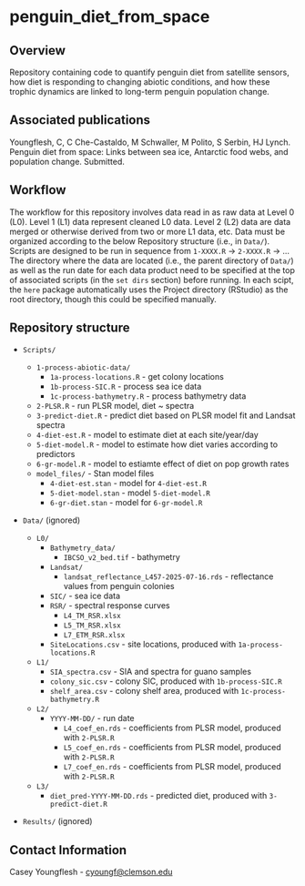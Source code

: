 # penguin_diet_from_space


## Overview

Repository containing code to quantify penguin diet from satellite sensors, how diet is responding to changing abiotic conditions, and how these trophic dynamics are linked to long-term penguin population change.


## Associated publications

Youngflesh, C, C Che-Castaldo, M Schwaller, M Polito, S Serbin, HJ Lynch. Penguin diet from space: Links between sea ice, Antarctic food webs, and population change. Submitted.


## Workflow

The workflow for this repository involves data read in as raw data at Level 0 (L0). Level 1 (L1) data represent cleaned L0 data. Level 2 (L2) data are data merged or otherwise derived from two or more L1 data, etc. Data must be organized according to the below Repository structure (i.e., in `Data/`). Scripts are designed to be run in sequence from `1-XXXX.R` -> `2-XXXX.R` -> ... The directory where the data are located (i.e., the parent directory of `Data/`) as well as the run date for each data product need to be specified at the top of associated scripts (in the `set dirs` section) before running. In each scipt, the `here` package automatically uses the Project directory (RStudio) as the root directory, though this could be specified manually.


## Repository structure

* `Scripts/`
  * `1-process-abiotic-data/`
    * `1a-process-locations.R` - get colony locations
    * `1b-process-SIC.R` - process sea ice data
    * `1c-process-bathymetry.R` - process bathymetry data
  * `2-PLSR.R` - run PLSR model, diet ~ spectra
  * `3-predict-diet.R` - predict diet based on PLSR model fit and Landsat spectra
  * `4-diet-est.R` - model to estimate diet at each site/year/day
  * `5-diet-model.R` - model to estimate how diet varies according to predictors
  * `6-gr-model.R` - model to estiamte effect of diet on pop growth rates
  * `model_files/` - Stan model files
    * `4-diet-est.stan` - model for `4-diet-est.R`
    * `5-diet-model.stan` - model `5-diet-model.R`
    * `6-gr-diet.stan` - model for `6-gr-model.R`
 
* `Data/` (ignored)
  * `L0/`
    * `Bathymetry_data/`
      * `IBCSO_v2_bed.tif` - bathymetry
    * `Landsat/`
      * `landsat_reflectance_L457-2025-07-16.rds` - reflectance values from penguin colonies
    * `SIC/` - sea ice data
    * `RSR/` - spectral response curves
      * `L4_TM_RSR.xlsx`
      * `L5_TM_RSR.xlsx`
      * `L7_ETM_RSR.xlsx`
    * `SiteLocations.csv` - site locations, produced with `1a-process-locations.R`
  * `L1/`
    * `SIA_spectra.csv` - SIA and spectra for guano samples
    * `colony_sic.csv` - colony SIC, produced with `1b-process-SIC.R`
    * `shelf_area.csv` - colony shelf area, produced with `1c-process-bathymetry.R`
  * `L2/`
    * `YYYY-MM-DD/` - run date
      * `L4_coef_en.rds` - coefficients from PLSR model, produced with `2-PLSR.R`
      * `L5_coef_en.rds` - coefficients from PLSR model, produced with `2-PLSR.R`
      * `L7_coef_en.rds` - coefficients from PLSR model, produced with `2-PLSR.R`
  * `L3/`
     * `diet_pred-YYYY-MM-DD.rds` - predicted diet, produced with `3-predict-diet.R`
* `Results/` (ignored)


## Contact Information

Casey Youngflesh - cyoungf@clemson.edu
